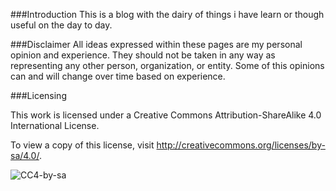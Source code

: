 ###Introduction
This is a blog with the dairy of things i have learn or though useful on the day to day.

###Disclaimer
All ideas expressed within these pages are my personal opinion and experience. They should not be taken in any way as representing any other person, organization, or entity. Some of this opinions can and will change over time based on experience.

###Licensing

This work is licensed under a Creative Commons Attribution-ShareAlike 4.0 International License.

To view a copy of this license, visit http://creativecommons.org/licenses/by-sa/4.0/.


![CC4-by-sa](https://i.creativecommons.org/l/by-sa/4.0/88x31.png)